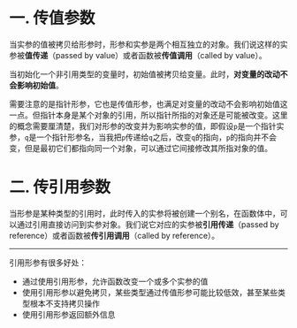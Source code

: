 # 一. 传值参数

当实参的值被拷贝给形参时，形参和实参是两个相互独立的对象。我们说这样的实参被**值传递**（passed by value）或者函数被**传值调用**（called by value）。

当初始化一个非引用类型的变量时，初始值被拷贝给变量。此时，**对变量的改动不会影响初始值**。

需要注意的是指针形参，它也是传值形参，也满足对变量的改动不会影响初始值这一点。但指针本身是某个对象的引用，所以指针所指的对象还是可能被改变。这里的概念需要厘清楚，我们对形参的改变并为影响实参的值，即假设`p`是一个指针实参，`q`是一个指针形参名，当我把`p`传递给`q`之后，改变`q`的指向，`p`的指向并不会变，但是最初它们都指向同一个对象，可以通过它间接修改其所指对象的值。



# 二. 传引用参数

当形参是某种类型的引用时，此时传入的实参将被创建一个别名，在函数体中，可以通过引用直接访问到实参对象。我们说它对应的实参被**引用传递**（passed by reference）或者函数被**传引用调用**（called by reference）。

****

引用形参有很多好处：

- 通过使用引用形参，允许函数改变一个或多个实参的值
- 使用引用形参以避免拷贝，某些类型通过传值形参可能比较低效，甚至某些类型根本不支持拷贝操作
- 使用引用形参返回额外信息